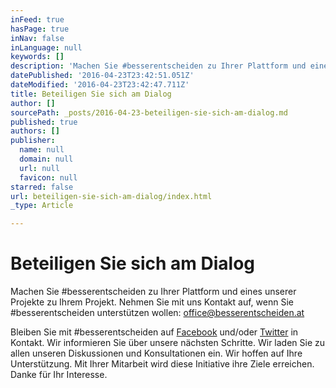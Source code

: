 ```yaml
---
inFeed: true
hasPage: true
inNav: false
inLanguage: null
keywords: []
description: 'Machen Sie #besserentscheiden zu Ihrer Plattform und eines unserer Projekte zu Ihrem Projekt. Nehmen Sie mit uns Kontakt auf, wenn Sie #besserentscheiden unterstützen wollen: office@besserentscheiden.at'
datePublished: '2016-04-23T23:42:51.051Z'
dateModified: '2016-04-23T23:42:47.711Z'
title: Beteiligen Sie sich am Dialog
author: []
sourcePath: _posts/2016-04-23-beteiligen-sie-sich-am-dialog.md
published: true
authors: []
publisher:
  name: null
  domain: null
  url: null
  favicon: null
starred: false
url: beteiligen-sie-sich-am-dialog/index.html
_type: Article

---
```

# Beteiligen Sie sich am Dialog

Machen Sie \#besserentscheiden zu Ihrer Plattform und eines unserer Projekte zu Ihrem Projekt. Nehmen Sie mit uns Kontakt auf, wenn Sie \#besserentscheiden unterstützen wollen: office@besserentscheiden.at

Bleiben Sie mit \#besserentscheiden auf [Facebook][0] und/oder [Twitter][1] in Kontakt. Wir informieren Sie über unsere nächsten Schritte. Wir laden Sie zu allen unseren Diskussionen und Konsultationen ein. Wir hoffen auf Ihre Unterstützung. Mit Ihrer Mitarbeit wird diese Initiative ihre Ziele erreichen. Danke für Ihr Interesse.



[0]: https://www.facebook.com/besserentscheiden/
[1]: https://twitter.com/besserentsch